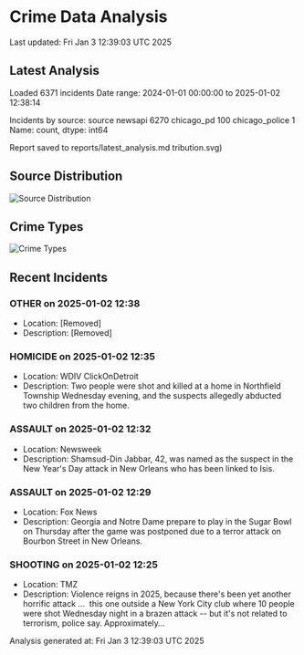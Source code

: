 # Crime Data Analysis
Last updated: Fri Jan  3 12:39:03 UTC 2025

## Latest Analysis

Loaded 6371 incidents
Date range: 2024-01-01 00:00:00 to 2025-01-02 12:38:14

Incidents by source:
source
newsapi           6270
chicago_pd         100
chicago_police       1
Name: count, dtype: int64

Report saved to reports/latest_analysis.md
tribution.svg)

## Source Distribution
![Source Distribution](images/source_distribution.svg)

## Crime Types
![Crime Types](images/crime_types.svg)

## Recent Incidents

### OTHER on 2025-01-02 12:38
- Location: [Removed]
- Description: [Removed]


### HOMICIDE on 2025-01-02 12:35
- Location: WDIV ClickOnDetroit
- Description: Two people were shot and killed at a home in Northfield Township Wednesday evening, and the suspects allegedly abducted two children from the home.


### ASSAULT on 2025-01-02 12:32
- Location: Newsweek
- Description: Shamsud-Din Jabbar, 42, was named as the suspect in the New Year's Day attack in New Orleans who has been linked to Isis.


### ASSAULT on 2025-01-02 12:29
- Location: Fox News
- Description: Georgia and Notre Dame prepare to play in the Sugar Bowl on Thursday after the game was postponed due to a terror attack on Bourbon Street in New Orleans.


### SHOOTING on 2025-01-02 12:25
- Location: TMZ
- Description: Violence reigns in 2025, because there's been yet another horrific attack ...  this one outside a New York City club where 10 people were shot Wednesday night in a brazen attack -- but it's not related to terrorism, police say. Approximately…

Analysis generated at: Fri Jan  3 12:39:03 UTC 2025
